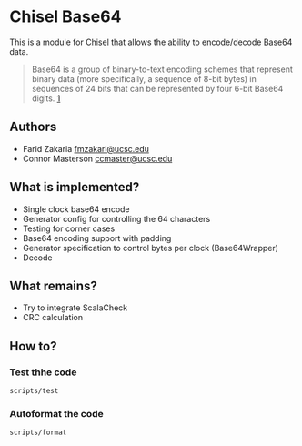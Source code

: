 # Chisel Base64

This is a module for [Chisel](chisel-lang.org/) that allows the ability to encode/decode [Base64](https://en.wikipedia.org/wiki/Base64) data.

> Base64 is a group of binary-to-text encoding schemes that represent binary data (more specifically, a sequence of 8-bit bytes) in sequences of 24 bits that can be represented by four 6-bit Base64 digits. [1](https://en.wikipedia.org/wiki/Base64)

## Authors

* Farid Zakaria <fmzakari@ucsc.edu>
* Connor Masterson <ccmaster@ucsc.edu>

## What is implemented?
* Single clock base64 encode
* Generator config for controlling the 64 characters
* Testing for corner cases
* Base64 encoding support with padding
* Generator specification to control bytes per clock (Base64Wrapper)
* Decode

## What remains?
* Try to integrate ScalaCheck
* CRC calculation

## How to?

### Test thhe code
```console
scripts/test
```

### Autoformat the code
```console
scripts/format
```
